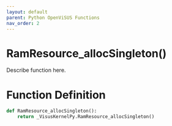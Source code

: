 ```yaml
---
layout: default
parent: Python OpenViSUS Functions
nav_order: 2
---
```


# RamResource_allocSingleton()

Describe function here.

# Function Definition

```python
def RamResource_allocSingleton():
    return _VisusKernelPy.RamResource_allocSingleton()

```